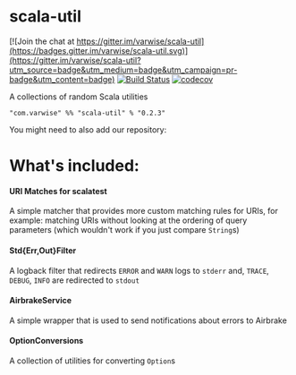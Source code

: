 # scala-util

[![Join the chat at https://gitter.im/varwise/scala-util](https://badges.gitter.im/varwise/scala-util.svg)](https://gitter.im/varwise/scala-util?utm_source=badge&utm_medium=badge&utm_campaign=pr-badge&utm_content=badge)
[![Build Status](https://travis-ci.org/varwise/scala-util.svg?branch=master)](https://travis-ci.org/varwise/scala-util)
[![codecov](https://codecov.io/gh/varwise/scala-util/branch/master/graph/badge.svg)](https://codecov.io/gh/varwise/scala-util)

A collections of random Scala utilities

```
"com.varwise" %% "scala-util" % "0.2.3"
```

You might need to also add our repository:



# What's included:
#### URI Matches for scalatest
A simple matcher that provides more custom matching rules for URIs, for example: matching URIs without looking at the ordering of query parameters (which wouldn't work if you just compare `String`s)

#### Std{Err,Out}Filter
A logback filter that redirects `ERROR` and `WARN` logs to `stderr` and, `TRACE`, `DEBUG`, `INFO` are redirected to `stdout`

#### AirbrakeService
A simple wrapper that is used to send notifications about errors to Airbrake

#### OptionConversions
A collection of utilities for converting `Option`s
